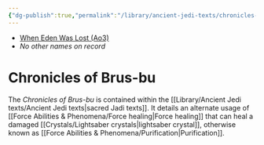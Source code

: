 ```yaml
---
{"dg-publish":true,"permalink":"/library/ancient-jedi-texts/chronicles-of-brus-bu/","tags":["library"],"noteIcon":"saber1"}
---
```


- [When Eden Was Lost (Ao3)](https://archiveofourown.org/works/19334440/chapters/45992584)
- *No other names on record*
# Chronicles of Brus-bu
The *Chronicles of Brus-bu* is contained within the [[Library/Ancient Jedi texts/Ancient Jedi texts\|sacred Jadi texts]]. It details an alternate usage of [[Force Abilities & Phenomena/Force healing\|Force healing]] that can heal a damaged [[Crystals/Lightsaber crystals\|lightsaber crystal]], otherwise known as [[Force Abilities & Phenomena/Purification\|Purification]].

